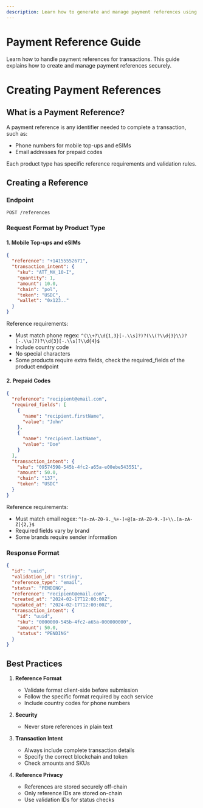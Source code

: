 ```yaml
---
description: Learn how to generate and manage payment references using Bando's Fulfiller API. Step-by-step guide for implementing secure crypto payment processing.
---
```


# Payment Reference Guide

Learn how to handle payment references for transactions. This guide explains how to create and manage payment references securely.

# Creating Payment References

## What is a Payment Reference?

A payment reference is any identifier needed to complete a transaction, such as:

- Phone numbers for mobile top-ups and eSIMs
- Email addresses for prepaid codes

Each product type has specific reference requirements and validation rules.

## Creating a Reference

### Endpoint

```http
POST /references
```

### Request Format by Product Type

#### 1. Mobile Top-ups and eSIMs

```json
{
  "reference": "+14155552671",
  "transaction_intent": {
    "sku": "ATT_MX_10-I",
    "quantity": 1,
    "amount": 10.0,
    "chain": "pol",
    "token": "USDC",
    "wallet": "0x123.."
  }
}
```

Reference requirements:

- Must match phone regex: `^(\\+?\\d{1,3}[-.\\s]?)?(\\(?\\d{3}\\)?[-.\\s]?)?\\d{3}[-.\\s]?\\d{4}$`
- Include country code
- No special characters
- Some products require extra fields, check the required_fields of the product endpoint

#### 2. Prepaid Codes

```json
{
  "reference": "recipient@email.com",
  "required_fields": [
    {
      "name": "recipient.firstName",
      "value": "John"
    },
    {
      "name": "recipient.lastName",
      "value": "Doe"
    }
  ],
  "transaction_intent": {
    "sku": "09574598-545b-4fc2-a65a-e00ebe543551",
    "amount": 50.0,
    "chain": "137",
    "token": "USDC"
  }
}
```

Reference requirements:

- Must match email regex: `^[a-zA-Z0-9._%+-]+@[a-zA-Z0-9.-]+\\.[a-zA-Z]{2,}$`
- Required fields vary by brand
- Some brands require sender information

### Response Format

```json
{
  "id": "uuid",
  "validation_id": "string",
  "reference_type": "email",
  "status": "PENDING",
  "reference": "recipient@email.com",
  "created_at": "2024-02-17T12:00:00Z",
  "updated_at": "2024-02-17T12:00:00Z",
  "transaction_intent": {
    "id": "uuid",
    "sku": "0000000-545b-4fc2-a65a-000000000",
    "amount": 50.0,
    "status": "PENDING"
  }
}
```

## Best Practices

1. **Reference Format**

   - Validate format client-side before submission
   - Follow the specific format required by each service
   - Include country codes for phone numbers

2. **Security**

   - Never store references in plain text

3. **Transaction Intent**

   - Always include complete transaction details
   - Specify the correct blockchain and token
   - Check amounts and SKUs

4. **Reference Privacy**
   - References are stored securely off-chain
   - Only reference IDs are stored on-chain
   - Use validation IDs for status checks
